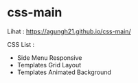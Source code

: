 # css-main

Lihat : https://agungh21.github.io/css-main/

CSS List :

<ul>
    <li>Side Menu Responsive</li>
    <li>Templates Grid Layout</li>
    <li>Templates Animated Background</li>
</ul>
